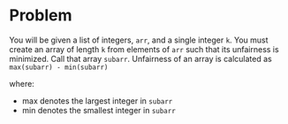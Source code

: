 # Problem

You will be given a list of integers, `arr`, and a single integer `k`. You must create an array of length `k` from elements of `arr` such that its unfairness is minimized. Call that array `subarr`. Unfairness of an array is calculated as
`max(subarr) - min(subarr)`

where:

- max denotes the largest integer in `subarr`
- min denotes the smallest integer in `subarr`

